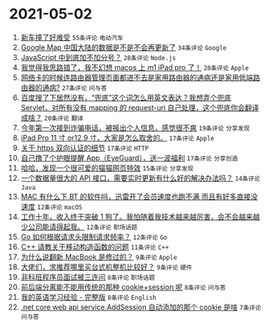# 2021-05-02

1. [新车撞了好难受](https://www.v2ex.com/t/774599) `55条评论` `电动汽车`
1. [Google Map 中国大陆的数据是不是不会再更新了](https://www.v2ex.com/t/774611) `34条评论` `Google`
1. [JavaScript 中到底加不加分号？](https://www.v2ex.com/t/774657) `28条评论` `Node.js`
1. [我觉得我思路错了，我不幻想 macos 上 m1 iPad pro 了！](https://www.v2ex.com/t/774619) `28条评论` `Apple`
1. [网络卡的时候连路由器管理页面都进不去是家用路由器的通病还是家用低端路由器的通病?](https://www.v2ex.com/t/774596) `27条评论` `问与答`
1. [百度搜了下居然没有，“兜底”这个词怎么用英文表达？我想弄个兜底 Servlet，对所有没有 mapping 的 request-uri 自己处理，这个兜底你会翻译成啥？](https://www.v2ex.com/t/774649) `20条评论` `翻译`
1. [今年第一次接到诈骗电话，被报出个人信息，感觉很不爽](https://www.v2ex.com/t/774623) `19条评论` `分享发现`
1. [iPad Pro 11 寸 or12.9 寸，大家是怎么取舍的。](https://www.v2ex.com/t/774662) `17条评论` `Apple`
1. [关于 https 双向认证的细节](https://www.v2ex.com/t/774653) `17条评论` `HTTP`
1. [自己撸了个护眼提醒 App（EyeGuard），送一波福利](https://www.v2ex.com/t/774644) `17条评论` `分享创造`
1. [哈哈，发现一个很可爱的猫猫网页特效](https://www.v2ex.com/t/774589) `15条评论` `分享发现`
1. [一个数据量很大的 API 接口，需要实时更新有什么好的解决办法吗？](https://www.v2ex.com/t/774624) `14条评论` `Java`
1. [MAC 有什么下 BT 的软件吗，迅雷开了会员速度也跑不满 而且有好多直接没速度](https://www.v2ex.com/t/774673) `12条评论` `macOS`
1. [工作十年，收入终于突破 1 狗了。我怕随着我技术越来越厉害，会不会越来越少公司能请得起我。](https://www.v2ex.com/t/774667) `12条评论` `职场话题`
1. [Go 如何根据请求头限制请求频率？](https://www.v2ex.com/t/774595) `12条评论` `Go`
1. [C++ 请教关于移动构造函数的问题](https://www.v2ex.com/t/774622) `11条评论` `C++`
1. [为什么说翻新 MacBook 是修过的？](https://www.v2ex.com/t/774671) `9条评论` `Apple`
1. [大佬们，求推荐哪里买台式机整机比较好？](https://www.v2ex.com/t/774664) `9条评论` `硬件`
1. [非科班程序员面试被三连问](https://www.v2ex.com/t/774659) `8条评论` `职场话题`
1. [前后端分离能不能用传统的那种 cookie+session 呢](https://www.v2ex.com/t/774603) `8条评论` `问与答`
1. [我的英语学习经验 - 完整版](https://www.v2ex.com/t/774600) `8条评论` `English`
1. [.net core web api service.AddSession 自动添加的那个 cookie 是啥](https://www.v2ex.com/t/774631) `7条评论` `问与答`

